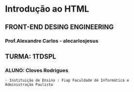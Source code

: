 # Introdução ao HTML

## FRONT-END DESING ENGINEERING

### Prof.Alexandre Carlos - alecarlosjesus

## TURMA: 1TDSPL

### ALUNO: Cloves Rodrigues
```
- Instituição de Ensino : Fiap Faculdade de Informática e Administração Paulista
```
